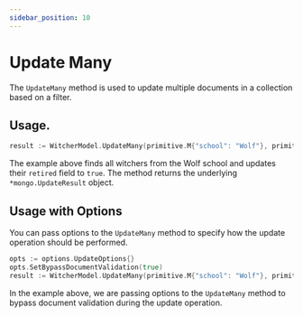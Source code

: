 ```yaml
---
sidebar_position: 10
---
```


# Update Many

The `UpdateMany` method is used to update multiple documents in a collection based on a filter.

## Usage.

```go
result := WitcherModel.UpdateMany(primitive.M{"school": "Wolf"}, primitive.M{"retired": true}).Exec().(*mongo.UpdateResult)
```

The example above finds all witchers from the Wolf school and updates their `retired` field to `true`. The method returns the underlying `*mongo.UpdateResult` object.

## Usage with Options

You can pass options to the `UpdateMany` method to specify how the update operation should be performed.

```go
opts := options.UpdateOptions{}
opts.SetBypassDocumentValidation(true)
result := WitcherModel.UpdateMany(primitive.M{"school": "Wolf"}, primitive.M{"retired": true}, &opts).Exec().(*mongo.UpdateResult)
```

In the example above, we are passing options to the `UpdateMany` method to bypass document validation during the update operation.
